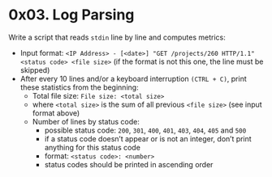 # 0x03. Log Parsing

Write a script that reads `stdin` line by line and computes metrics:

* Input format: `<IP Address> - [<date>] "GET /projects/260 HTTP/1.1" <status code> <file size>` (if the format is not this one, the line must be skipped)
* After every 10 lines and/or a keyboard interruption `(CTRL + C)`, print these statistics from the beginning:
  * Total file size: `File size: <total size>`
  * where `<total size>` is the sum of all previous `<file size>` (see input format above)
  * Number of lines by status code:
    * possible status code: `200`, `301`, `400`, `401`, `403`, `404`, `405` and `500`
    * if a status code doesn’t appear or is not an integer, don’t print anything for this status code
    * format: `<status code>: <number>`
    * status codes should be printed in ascending order
